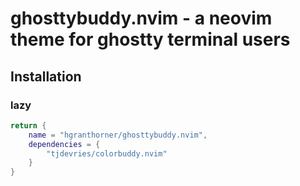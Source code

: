 # ghosttybuddy.nvim - a neovim theme for ghostty terminal users

## Installation

### lazy
```lua
return {
	name = "hgranthorner/ghosttybuddy.nvim",
	dependencies = {
		"tjdevries/colorbuddy.nvim"
	}
}
```

